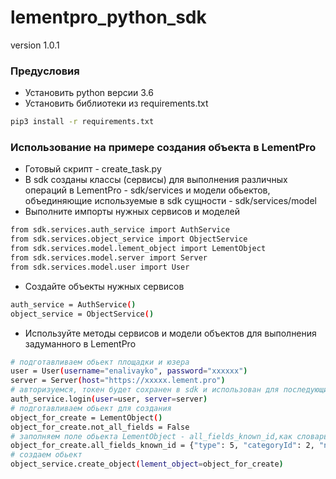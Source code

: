 # lementpro_python_sdk
  version 1.0.1

### Предусловия
* Установить python версии 3.6 
* Установить библиотеки из requirements.txt
```bash
pip3 install -r requirements.txt
```

### Использование на примере создания объекта в LementPro
* Готовый скрипт - create_task.py
* В sdk созданы классы (сервисы) для выполнения различных операций в LementPro - sdk/services и модели обьектов, объединяющие используемые в sdk сущности - sdk/services/model
* Выполните импорты нужных сервисов и моделей
```bash
from sdk.services.auth_service import AuthService
from sdk.services.object_service import ObjectService
from sdk.services.model.lement_object import LementObject
from sdk.services.model.server import Server
from sdk.services.model.user import User
```
* Создайте объекты нужных сервисов
```bash
auth_service = AuthService()
object_service = ObjectService()
```
* Используйте методы сервисов и модели объектов для выполнения задуманного в LementPro
```bash
# подготавливаем обьект площадки и юзера
user = User(username="enalivayko", password="xxxxxx")
server = Server(host="https://xxxxx.lement.pro")
# авторизуемся, токен будет сохранен в sdk и использован для последующих вызовов
auth_service.login(user=user, server=server)
# подготавливаем обьект для создания
object_for_create = LementObject()
object_for_create.not_all_fields = False
# заполняем поле обьекта LementObject - all_fields_known_id,как словарь с идентификатором атрибута создаваемого объекта LementPro и значением, можно использовать поле обьекта LementObject - all_fields, тогда вместо идентификатора можно писать название атрибута создаваемого объекта LementPro
object_for_create.all_fields_known_id = {"type": 5, "categoryId": 2, "name": "Test","startDate":"2019-06-20T21:34:29.929Z","endDate":"2099-06-21T21:00:00.000Z", "task_status": "b0b19d71-7b6e-46ac-a36f-39dd1f1d4bf1"}
# создаем обьект
object_service.create_object(lement_object=object_for_create)
```



